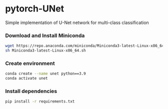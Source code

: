 # pytorch-UNet
Simple implementation of U-Net network for multi-class classification

### Download and Install Miniconda

```Bash
wget https://repo.anaconda.com/miniconda/Miniconda3-latest-Linux-x86_64.sh
sh Miniconda3-latest-Linux-x86_64.sh
```

### Create environment

```Bash
conda create --name unet python==3.9
conda activate unet
```

### Install dependencies

```Bash
pip install -r requirements.txt 
```